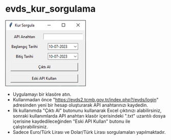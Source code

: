 # evds_kur_sorgulama
![Alt text](https://github.com/utkuq/evds_kur_sorgulama/blob/main/pics/Annotation%202023-07-10%20162632.png)

- Uygulamayı bir klasöre atın.
- Kullanmadan önce "https://evds2.tcmb.gov.tr/index.php?/evds/login" adresinden yeni bir hesap oluşturarak API anahtarınızı kaydedin.
- İlk kullanımda "Çıktı Al" butonunu kullanarak Excel çıktınızı alabilirsiniz, sonraki kullanımlarda API anahtarı klasör içerisindeki ".txt" uzantılı dosya içerisine kaydedileceğinden "Eski API Kullan" butonu ile çalıştırabilirsiniz.
- Sadece Euro/Türk Lirası ve Dolar/Türk Lirası sorgulamaları yapılmaktadır.
